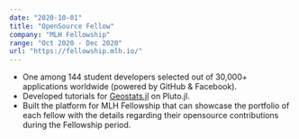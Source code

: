```yaml
---
date: "2020-10-01"
title: "OpenSource Fellow"
company: "MLH Fellowship"
range: "Oct 2020 - Dec 2020"
url: "https://fellowship.mlh.io/"
---
```


- One among 144 student developers selected out of 30,000+ applications worldwide (powered by GitHub & Facebook).
- Developed tutorials for <a href="https://github.com/JuliaEarth/GeoStats.jl" target="_blank" rel="nofollow noopener noreferrer">Geostats.jl</a> on Pluto.jl.
- Built the platform for MLH Fellowship that can showcase the portfolio of each fellow with the details regarding their opensource contributions during the Fellowship period.
